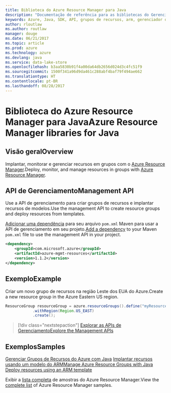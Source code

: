 ```yaml
---
title: Biblioteca do Azure Resource Manager para Java
description: "Documentação de referência para as bibliotecas do Gerenciador de Recursos de Java"
keywords: Azure, Java, SDK, API, grupos de recursos, arm, gerenciador de recursos
author: rloutlaw
ms.author: routlaw
manager: douge
ms.date: 06/21/2017
ms.topic: article
ms.prod: azure
ms.technology: azure
ms.devlang: java
ms.service: data-lake-store
ms.openlocfilehash: b3aa5830b91f4a00da64db2656d024d3c4fc51f9
ms.sourcegitcommit: 1500f341a96d9da461c288abf4baf79f494ae662
ms.translationtype: HT
ms.contentlocale: pt-BR
ms.lasthandoff: 08/28/2017
---
```

# <a name="azure-resource-manager-libraries-for-java"></a><span data-ttu-id="36d8a-104">Biblioteca do Azure Resource Manager para Java</span><span class="sxs-lookup"><span data-stu-id="36d8a-104">Azure Resource Manager libraries for Java</span></span>

## <a name="overview"></a><span data-ttu-id="36d8a-105">Visão geral</span><span class="sxs-lookup"><span data-stu-id="36d8a-105">Overview</span></span>

<span data-ttu-id="36d8a-106">Implantar, monitorar e gerenciar recursos em grupos com o [Azure Resource Manager](https://docs.microsoft.com/en-us/azure/azure-resource-manager/resource-group-overview).</span><span class="sxs-lookup"><span data-stu-id="36d8a-106">Deploy, monitor, and manage resources in groups with [Azure Resource Manager](https://docs.microsoft.com/en-us/azure/azure-resource-manager/resource-group-overview).</span></span>

## <a name="management-api"></a><span data-ttu-id="36d8a-107">API de Gerenciamento</span><span class="sxs-lookup"><span data-stu-id="36d8a-107">Management API</span></span>

<span data-ttu-id="36d8a-108">Use a API de gerenciamento para criar grupos de recursos e implantar recursos de modelos.</span><span class="sxs-lookup"><span data-stu-id="36d8a-108">Use the management API to create resource groups and deploy resources from templates.</span></span>

<span data-ttu-id="36d8a-109">[Adicionar uma dependência](https://maven.apache.org/guides/getting-started/index.html#How_do_I_use_external_dependencies) para seu arquivo `pom.xml` Maven para usar a API de gerenciamento em seu projeto.</span><span class="sxs-lookup"><span data-stu-id="36d8a-109">[Add a dependency](https://maven.apache.org/guides/getting-started/index.html#How_do_I_use_external_dependencies) to your Maven `pom.xml` file to use the management API in your project.</span></span>


```XML
<dependency>
    <groupId>com.microsoft.azure</groupId>
    <artifactId>azure-mgmt-resources</artifactId>
    <version>1.1.2</version>
</dependency>
```

## <a name="example"></a><span data-ttu-id="36d8a-110">Exemplo</span><span class="sxs-lookup"><span data-stu-id="36d8a-110">Example</span></span>

<span data-ttu-id="36d8a-111">Criar um novo grupo de recursos na região Leste dos EUA do Azure.</span><span class="sxs-lookup"><span data-stu-id="36d8a-111">Create a new resource group in the Azure Eastern US region.</span></span>

```java
ResourceGroup resourceGroup = azure.resourceGroups().define("myResourceGroup")
            .withRegion(Region.US_EAST)
            .create();
```

> [!div class="nextstepaction"]
> [<span data-ttu-id="36d8a-112">Explorar as APIs de Gerenciamento</span><span class="sxs-lookup"><span data-stu-id="36d8a-112">Explore the Management APIs</span></span>](/java/api/overview/azure/resources/managementapi)

## <a name="samples"></a><span data-ttu-id="36d8a-113">Exemplos</span><span class="sxs-lookup"><span data-stu-id="36d8a-113">Samples</span></span>

<span data-ttu-id="36d8a-114">[Gerenciar Grupos de Recursos do Azure com Java][1] 
[Implantar recursos usando um modelo do ARM][2]</span><span class="sxs-lookup"><span data-stu-id="36d8a-114">[Manage Azure Resource Groups with Java][1] 
[Deploy resources using an ARM template][2]</span></span>

[1]: https://github.com/Azure-Samples/resources-java-manage-resource-group
[2]: https://github.com/Azure-Samples/resources-java-deploy-using-arm-template

<span data-ttu-id="36d8a-115">Exibir a [lista completa](https://azure.microsoft.com/resources/samples/?platform=java&term=resource) de amostras do Azure Resource Manager.</span><span class="sxs-lookup"><span data-stu-id="36d8a-115">View the [complete list](https://azure.microsoft.com/resources/samples/?platform=java&term=resource) of Azure Resource Manager samples.</span></span>
